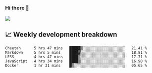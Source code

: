 ### Hi there 👋
<img align="center" src="https://github-readme-stats.vercel.app/api?username=Tumao727&show_icons=true&hide_title=true&theme=dracula" />


## 📈 Weekly development breakdown
<!--START_SECTION:waka-->
```text
Cheetah      5 hrs 47 mins   █████▒░░░░░░░░░░░░░░░░░░░   21.41 % 
Markdown     5 hrs 5 mins    ████▓░░░░░░░░░░░░░░░░░░░░   18.81 % 
LESS         4 hrs 47 mins   ████▒░░░░░░░░░░░░░░░░░░░░   17.71 % 
JavaScript   4 hrs 34 mins   ████▒░░░░░░░░░░░░░░░░░░░░   16.90 % 
Docker       1 hr 31 mins    █▒░░░░░░░░░░░░░░░░░░░░░░░   05.65 % 
```
<!--END_SECTION:waka-->